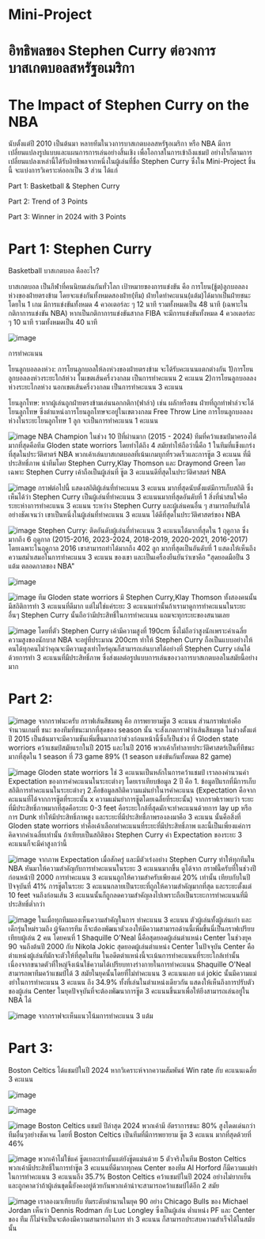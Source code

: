 # Mini-Project 
# อิทธิพลของ Stephen Curry ต่อวงการบาสเกตบอลสหรัฐอเมริกา
# The Impact of Stephen Curry on the NBA

   นับตั้งแต่ปี 2010 เป็นต้นมา หลายทีมในวงการบาสเกตบอลสหรัฐอเมริกา หรือ NBA มีการเปลี่ยนแปลงรูปแบบและแผนการการเล่นอย่างสิ้นเชิง เพื่อโอกาสในการเข้าถึงแชมป์ อย่างไรก็ตามการเปลี่ยนแปลงเหล่านี้ได้รับอิทธิพลจากหนึ่งในผู้เล่นที่ชื่อ Stephen Curry ซึ่งใน Mini-Project ชิ้นนี้ จะแบ่งการวิเคราะห์ออกเป็น 3 ส่วน ได้แก่

Part 1: Basketball & Stephen Curry

Part 2: Trend of 3 Points

Part 3: Winner in 2024 with 3 Points

# Part 1: Stephen Curry
  
Basketball
บาสเกตบอล คืออะไร?

บาสเกตบอล เป็นกีฬาที่คนนิยมเล่นกันทั่วโลก เป้าหมายของการแข่งขัน คือ การโยน(ชู้ต)ลูกบอลลงห่วงของฝ่ายตรงข้าม โดยจะแข่งกันทั้งหมดสองฝ่าย(ทีม) ฝ่ายใดทำคะแนน(แต้ม)ได้มากเป็นฝ่ายชนะ โดยใน 1 เกม มีการแข่งขันทั้งหมด 4 ควอเตอร์ละ ๆ 12 นาที รวมทั้งหมดเป็น 48 นาที (เฉพาะในกติกาการแข่งขัน NBA) หากเป็นกติกาการแข่งขันสากล FIBA จะมีการแข่งขันทั้งหมด 4 ควอเตอร์ละ ๆ 10 นาที รวมทั้งหมดเป็น 40 นาที

![image](https://github.com/user-attachments/assets/c659c5a2-0157-4402-87ea-2a6e532121bf)

การทำคะแนน

โยนลูกบอลลงห่วง: การโยนลูกบอลให้ลงห่วงของฝ่ายตรงข้าม จะได้รับคะแนนแตกต่างกัน 1)การโยนลูกบอลลงห่วงระยะใกล้ห่วง ในเขตเส้นครึ่งวงกลม เป็นการทำคะแนน 2 คะแนน 2)การโยนลูกบอลลงห่วงระยะไกลห่วง นอกเขตเส้นครึ่งวงกลม เป็นการทำคะแนน 3 คะแนน

โยนลูกโทษ: หากผู้เล่นถูกฝ่ายตรงข้ามเล่นนอกกติกา(ฟาล์ว) เช่น ผลักหรือชน ฝ่ายที่ถูกทำฟาล์วจะได้โยนลูกโทษ ซึ่งตำแหน่งการโยนลูกโทษจะอยู่ในเขตวงกลม Free Throw Line การโยนลูกบอลลงห่วงในระยะโยนลูกโทษ 1 ลูก จะเป็นการทำคะแนน 1 คะแนน

![image](https://github.com/user-attachments/assets/761f8104-bbae-4e57-aa5e-7d8a05a8d03c)
NBA Champion ในช่วง 10 ปีที่ผ่านมาก (2015 - 2024) ทีมที่คว้าแชมป์มาครองได้มากที่สุดคือทีม Gloden state worriors โดยทำได้ถึง 4 สมัยทำให้ถือว่านี้คือ 1 ในทีมที่แข็งแกร่งที่สุดในประวัติศาตร์ NBA พวกเค้าเล่นบาสเกตบอลที่เน้นเกมบุกที่รวดเร็วและการชู๊ต 3 คะแนน ที่มีประสิทธิ์ภาพ นำทีมโดย Stephen Curry,Klay Thomson และ Draymond Green โดย เฉพาะ Stephen Curry เค้าถือเป็นผู้เล่นที่ ชู๊ต 3 คะแนนดีที่สุดในประวัติศาสตร์ NBA

![image](https://github.com/user-attachments/assets/9a096a0e-ecee-4066-a377-75165393d000)
กราฟต่อไปนี้ แสดงสถิติผู้เล่นที่ทำคะแนน 3 คะแนน มากที่สุดนับตั้งแต่มีการเก็บสถิติ ซึ่งเห็นได้ว่า Stephen Curry เป็นผู้เล่นที่ทำคะแนน 3 คะแนนมากที่สุดอันดับที่ 1 สิ่งที่น่าสนใจคือ ระยะห่างการทำคะแนน 3 คะแนน ระหว่าง Stephen Curry และผู้เล่นคนอื่น ๆ สามารถยืนยันได้อย่างชัดเจนว่า เขาเป็นหนึ่งในผู้เล่นที่ทำคะแนน 3 คะแนน ได้ดีที่สุดในประวัติศาสตร์ของ NBA

![image](https://github.com/user-attachments/assets/e9a2b3c2-6843-46ee-a010-22964002687d)
Stephen Curry: ติดอันดับผู้เล่นที่ทำคะแนน 3 คะแนนได้มากที่สุดใน 1 ฤดูกาล ซึ่งมากถึง 6 ฤดูกาล (2015-2016, 2023-2024, 2018-2019, 2020-2021, 2016-2017) โดยเฉพาะในฤดูกาล 2016 เขาสามารถทำได้มากถึง 402 ลูก มากที่สุดเป็นอันดับที่ 1 แสดงให้เห็นถึงความสม่ำเสมอในการทำคะแนน 3 คะแนน ของเขา และเป็นเครื่องยืนยันว่าเขาคือ "สุดยอดมือปืน 3 แต้ม ตลอดกาลของ NBA" 

![image](https://github.com/user-attachments/assets/7ff1c167-db58-4595-8bdb-62153fff1c15)

![image](https://github.com/user-attachments/assets/17476070-333d-4a93-80b2-9872c543d40d)
ทีม Gloden state worriors มี Stephen Curry,Klay Thomson ทั้งสองคนนั้นมีสถิติการทำ 3 คะแนนที่ดีมาก แต่ไม่ใช่แค่ระยะ 3 คะแนนเท่านั้นถ้าเรามาดูการทำคะแนนในระยะ อื่นๆ Stephen Curry นั้นถือว่ามีประสิทธิ์ในการทำคะแนน แถมจะทุกระยะของสนามเลย

![image](https://github.com/user-attachments/assets/8dd8498a-80f3-45f2-95ba-eed6550f755d)
โดยที่ตัว Stephen Curry เค้ามีความสูงที่ 190cm ซึ่งไม่ถือว่าสูงนักเพราะค่าเฉลี่ยความสูงของนักบาส NBA จะอยู่ที่ประมาณ 200cm ทำให้ Stephen Curry ถือเป็นแบบอย่างให้คนได้ทุกคนไม่ว่าคุณจะมีความสูงเท่าไหร่คุณก็สามารถเล่นบาสได้อย่างที่ Stephen Curry เล่นได้ด้วยการทำ 3 คะแนนที่มีประสิทธิ์ภาพ ซึ่งส่งผลต่อรูปแบบการเล่นของวงการบาสเกตบอลในสมัยนี้อย่างมาก

# Part 2:

![image](https://github.com/user-attachments/assets/f048bb50-447b-4bf7-a9a1-425091817e97)
จากกราฟนะครับ กราฟเส้นสีชมพลู คือ การพยายามชู๊ต 3 คะแนน ส่วนกราฟแท่งคือ จำนวนเกมที่ ชนะ ของทีมที่ชนะมากที่สุดของ season นั้น จะสังเกตกราฟว่าเส้นสีชมพูล ในช่วงตั้งแต่ปี 2015 เป็นต้นมาจะมีความชันเพิ่มขึ้นมากกว่าช่วงก่อนหน้านี้ซึ่งก็เป็นช่วง ที่ Gloden state worriors คว้าแชมป์สมัยแรกในปี 2015 และในปี 2016 พวกเค้าก็ทำลายประวัติศาสตร์เป็นที่ทีชนะมากที่สุดใน 1 season ที่ 73 game 89% (1 season แข่งขันกันทั้งหมด 82 game)

![image](https://github.com/user-attachments/assets/bcd07697-7121-4acc-9731-83a568a73e27)
Gloden state worriors ใช่ 3 คะแนนเป็นหลักในการคว้าแชมป์ เราลองคำนวนค่า Expectation ของการคำคะแนนในระยะต่างๆ โดยเราเทียบข้อมูล 2 ปี คือ 1. ข้อมูลปีแรกที่มีการเก็บสถิติการทำคะแนนในระยะต่างๆ 2.คือข้อมูลสถิติความแม่นยำในารคำคะแนน (Expectation คือจาก คะแนนที่ได้จากการชู๊ตที่ระยะนั้น x ความแม่นยำการชู๊ตโดยเฉลี่ยที่ระยะนั้น) จากกราฟเราพบว่า ระยะที่มีประสิทธิ์ภาพมากที่สุดคือระยะ 0-3 feet คือระยะใกล้ที่สุดมักจะทำคะแนนด้วยการ lay up หรือ การ Dunk ทำให้มีประสิทธิ์ภาพสูง และระยะที่มีประสิทธื์ภาพรองลงมาคือ 3 คะแนน นั้นคือสิ่งที่ Gloden state worriors ทำคือเค้าเลือกทำคะแนนที่ระยะที่มีประสิทธิ์ภาพ และนี้เป็นเพี่ยงแค่การคิดจากค่าเฉลี่ยเท่านั้น ถ้าเทียบเป็นสถิติของ Stephen Curry ค่า Expectation ของระยะ 3 คะแนนก็จะมีค่าสูงกว่านี้ 

![image](https://github.com/user-attachments/assets/8832c8a4-5582-4fd8-af29-029c83279b5a)
จากภาพ Expectation เมื่อสักครู่ และมีตัวเร่งอย่าง Stephen Curry ทำให้ทุกทีมใน NBA หันมาให้ความสำคัญกับการทำคะแนนในระยะ 3 คะแนนมากขึ้น ดูได้จาก กราฟนี้ครับที่ในช่วงปีก่อนหน้าปี 2000 การทำคะแนน 3 คะแนนถูกให้ความสำครับเพียงแค่ 20% เท่านั้น เทียบกับในปีปัจจุบันที่ 41% การชู๊ตในระยะ 3 คะแนนกลายเป็นระยะที่ถูกให้ความสำคัญมากที่สุด และระยะตั้งแต่ 10 feet จนถึงก่อนเส้น 3 คะแนนนั้นก็ถูกลดความสำคัญลงไปเพราะถือเป็นระยะการทำคะแนนที่มีประสิทธิ์ต่ำกว่า

![image](https://github.com/user-attachments/assets/5481ac81-9eb4-46b1-854e-58da65e06fcf)
ในเมื่อทุกทีมมองเห็นความสำคัญในการ ทำคะแนน 3 คะแนน ตัวผู้เล่นทั้งผู้เล่นเก่า และเด็กรุ่นใหม่รวมถึง ผู้จัดการทีม ก็จะต้องพัฒนาตัวเองให้มีความสามารถด้านนี้เพิ่มขึ้นนี่เป็นกราฟเปรียบเทียบผู้เล่น 2 คน โดยคนที่ 1 Shaquille O'Neal นี้คือสุดยอดผู้เล่นตำแหน่ง Center ในช่วงยุค 90 จนถึงต้นปี 2000 กับ Nikola Jokic สุดยอดผู้เล่นตำแหน่ง Center ในปัจจุบัน Center คือตำแหน่งผู้เล่นที่มักจะตัวให้ที่สุดในทีม ในอดีตตำแหน่งนี้จะเน้นการทำคะแนนที่ระยะใกล้เท่านั้นเนื่องจากขนาดตัวที่ใหญ่จึงเน้นใช้ความได้เปรียบทางร่างกายในการทำคะแนน Shaquille O'Neal สามารถพาทีมคว้าแชมป์ได้ 3 สมัยในยุคนั้นโดยที่ไม่ทำคะแนน 3 คะแนนเลย แต่ jokic นั้นมีความแม่งยำในการทำคะแนน 3 คะแนน ถึง 34.9% ทั้งที่เล่นในตำแหน่งเดียวกัน แสดงให้เห็นถึงการปรับตัวของผู้เล่น Center ในยุคปัจจุบันที่จะต้องพัฒนาการชู๊ต 3 คะแนนขึ้นมาเพื่อให้ยีงสามารถเล่นอยู่ใน NBA ได้

![image](https://github.com/user-attachments/assets/00f1558e-af73-44c1-8912-af3cf2bda75c)
จากกราฟจะเห็นแนวโน้มการทำคะแนน 3 แต้ม

# Part 3:
Boston Celtics ได้แชมป์ในปี 2024 หากวิเคราะห์จากความสัมพันธ์ Win rate กับ คะแนนเฉลี่ย 3 คะแนน

![image](https://github.com/user-attachments/assets/6da3afb1-ac85-4034-8b50-bab81cf109ea)

![image](https://github.com/user-attachments/assets/4a5cf845-4e61-4978-8cff-80c271c9e78a)

![image](https://github.com/user-attachments/assets/357ec0f1-80df-467e-968b-3dc87855c449)
Boston Celtics แชมป์ ปีล่าสุด 2024 พวกเค้ามี อัตราการชนะ 80% สูงโดดเด่นกว่าทีมอื่นๆอย่างชัดเจน โดยที่ Boston Celtics เป็นทีมที่มีการพยายาม ชู๊ต 3 คะแนน มากที่สุดด้วยที่ 46%

![image](https://github.com/user-attachments/assets/5b90d78f-9bc5-4f05-afb9-556e24a104fe)
พวกเค้าไม่ใช้แค่ ชู๊ตเยอะเท่านั้นแต่ยังชู๊ตแม่นด้วย 5 ตัวจริงในทีม Boston Celtics พวกเค้ามีประสิทธิ์ในการทำชู๊ต 3 คะแนนที่ดีมากทุกคน Center ของทีม Al Horford ก็มีความแม่ยำในการทำคะแนน 3 คะแนนถึง 35.7% Boston Celtics คว้าแชมป์ในปี 2024 อย่างไม่ยากเย็นและถูกคาดว่าถ้าผู้เล่นชุดนี้ยังคงอยู่ด้วยกันพวกเค้าน่าจะสามารถคว้าแชมป์ได้อีก 2 สมัย

![image](https://github.com/user-attachments/assets/67e6a18f-dfac-47db-ad58-cfb5e31e1bb8)
เราลองมาเทียบกับ ทีมระดับตำนานในยุค 90 อย่าง Chicago Bulls ของ Michael Jordan เห็นว่า Dennis Rodman กับ Luc Longley ซึ่งเป็นผู้เล่น ต่ำแหน่ง PF และ Center ของ ทีม ก็ไม่จำเป็นจะต้องมีความสามารถในการ ทำ 3 คะแนน ก็สามารถประสบความสำเร็จได้ในสมัยนั้น






















































